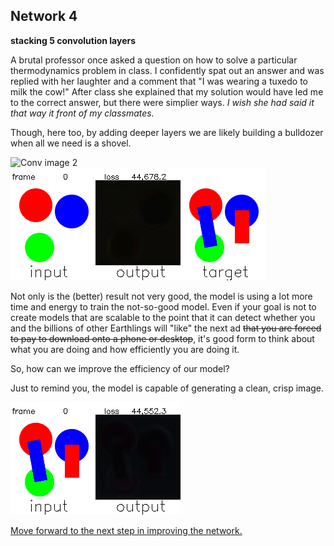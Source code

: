 
## Network 4
**stacking 5 convolution layers**

A brutal professor once asked a question on how to solve a particular thermodynamics problem in class. I confidently spat out an answer and was replied with her laughter and a comment that "I was wearing a tuxedo to milk the cow!" After class she explained that my solution would have led me to the correct answer, but there were simplier ways. _I wish she had said it that way it front of my classmates._

Though, here too, by adding deeper layers we are likely building a bulldozer when all we need is a shovel. 


![Conv image 2](/Network_04/conv4d_01.gif "convolution layer mural evolution with bias and activation")
![Output image 2](/Network_04/output4d.gif "output image with bias and activation")

Not only is the (better) result not very good, the model is using a lot more time and energy to train the not-so-good model. Even if your goal is not to create models that are scalable to the point that it can detect whether you and the billions of other Earthlings will "like" the next ad ~~that you are forced to pay to download onto a phone or desktop~~, it's good form to think about what you are doing and how efficiently you are doing it. 

So, how can we improve the efficiency of our model?

Just to remind you, the model is capable of generating a clean, crisp image. 

![Output image 3](/Network_04/output7.gif "output image with bias and activation")


[Move forward to the next step in improving the network.](./page6.md)

